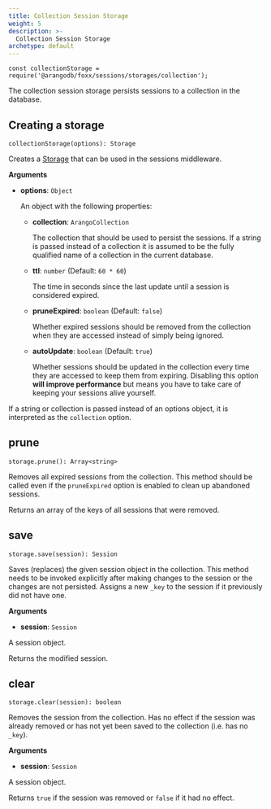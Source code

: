 ```yaml
---
title: Collection Session Storage
weight: 5
description: >-
  Collection Session Storage
archetype: default
---
```

`const collectionStorage = require('@arangodb/foxx/sessions/storages/collection');`

The collection session storage persists sessions to a collection in the database.

## Creating a storage

`collectionStorage(options): Storage`

Creates a [Storage](_index.md) that can be used in the sessions middleware.

**Arguments**

* **options**: `Object`

  An object with the following properties:

  * **collection**: `ArangoCollection`

    The collection that should be used to persist the sessions.
    If a string is passed instead of a collection it is assumed to be the fully
    qualified name of a collection in the current database.

  * **ttl**: `number` (Default: `60 * 60`)

    The time in seconds since the last update until a session is
    considered expired.

  * **pruneExpired**: `boolean` (Default: `false`)

    Whether expired sessions should be removed from the collection when they
    are accessed instead of simply being ignored.

  * **autoUpdate**: `boolean` (Default: `true`)

    Whether sessions should be updated in the collection every time they
    are accessed to keep them from expiring. Disabling this option
    **will improve performance** but means you have to take care of
    keeping your sessions alive yourself.

If a string or collection is passed instead of an options object, it is
interpreted as the `collection` option.

## prune

`storage.prune(): Array<string>`

Removes all expired sessions from the collection. This method should be called
even if the `pruneExpired` option is enabled to clean up abandoned sessions.

Returns an array of the keys of all sessions that were removed.

## save

`storage.save(session): Session`

Saves (replaces) the given session object in the collection. This method needs
to be invoked explicitly after making changes to the session or the changes
are not persisted. Assigns a new `_key` to the session if it previously
did not have one.

**Arguments**

* **session**: `Session`

 A session object.

Returns the modified session.

## clear

`storage.clear(session): boolean`

Removes the session from the collection. Has no effect if the session was
already removed or has not yet been saved to the collection (i.e. has no `_key`).

**Arguments**

* **session**: `Session`

 A session object.

Returns `true` if the session was removed or `false` if it had no effect.
